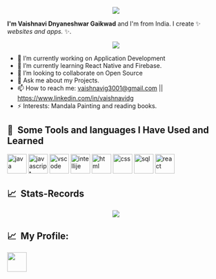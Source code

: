 
<p align="center">
  <img src="https://capsule-render.vercel.app/api?text=Hey.Everyone!🕹️&animation=fadeIn&type=waving&color=gradient&height=100"/>
</p>

**I'm Vaishnavi Dnyaneshwar Gaikwad**  and I'm from India. I create ✨ _websites and apps._ ✨.
<p align="center">
  <img src="https://user-images.githubusercontent.com/54136990/231429352-1f8ccd63-4ce9-4647-a11d-383c1a72d9e8.gif"/>
</p>


- 🔭 I’m currently working on Application Development
- 🌱 I’m currently learning React Native and Firebase.
- 👯 I’m looking to collaborate on Open Source
- 💬 Ask me about my Projects.
- 📫 How to reach me: vaishnavig3001@gmail.com ||  https://www.linkedin.com/in/vaishnavidg
- ⚡ Interests: Mandala Painting and reading books.
<h2> 🚀 &nbsp;Some Tools and languages I Have Used and Learned</h2>
<p align="left">
<img src="https://cdn.jsdelivr.net/gh/devicons/devicon/icons/java/java-original.svg"alt="java" width="45" height="45" />
<img src="https://cdn.jsdelivr.net/gh/devicons/devicon/icons/javascript/javascript-original.svg"alt="javascript" width="45" height="45" />
<img src="https://cdn.jsdelivr.net/gh/devicons/devicon/icons/visualstudio/visualstudio-plain.svg"alt="vscode" width="45" height="45" />
<img src="https://cdn.jsdelivr.net/gh/devicons/devicon/icons/intellij/intellij-original.svg"alt="intellije" width="45" height="45" />
<img src="https://cdn.jsdelivr.net/gh/devicons/devicon/icons/html5/html5-original.svg" alt="html" width="45" height="45"/>
<img src="https://cdn.jsdelivr.net/gh/devicons/devicon/icons/css3/css3-original.svg"alt="css" width="45" height="45" />
<img src="https://cdn.jsdelivr.net/gh/devicons/devicon/icons/mysql/mysql-original.svg"alt="sql" width="45" height="45" />
<img src="https://cdn.jsdelivr.net/gh/devicons/devicon/icons/react/react-original.svg" alt="react" width="45" height="45"/>
</p>
<h2> 📈 &nbsp;Stats-Records</h2>  
<p align="center">
<img src = "https://github-readme-stats.vercel.app/api?username=Vaishnavidg&show_icons=true&theme=radical"/>
 </p> 
<h2> 📈 &nbsp;My Profile: </h2> <a href="https://vaishnavidg.github.io/Digital_Portfolio/"><img  src = "https://user-images.githubusercontent.com/54136990/231434041-2d1de97f-335d-4e65-a8b2-cb8d0511d146.png"width="45" height="45"/></a>         
